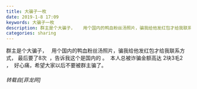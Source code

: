```yaml
---
title: 大骗子一枚
date: 2019-1-8 17:09
keywords: 大骗子一枚
description: 群主是个大骗子，   用个国内的鸭血粉丝汤照片，骗我给他发红包才给我联系方式， 最后要了8次  ，告诉我这个是国内的 。  本人总被诈骗金额高达 2块3毛2 ，  好心痛，希望大家以后不要被群主骗了。
categories: sharing
---
```

<td class="t_f" id="postmessage_2642483">

群主是个大骗子，   用个国内的鸭血粉丝汤照片，骗我给他发红包才给我联系方式， 最后要了8次  ，告诉我这个是国内的 。  本人总被诈骗金额高达 2块3毛2 ，  好心痛，希望大家以后不要被群主骗了。</td>
###### 转载自[菲龙网]